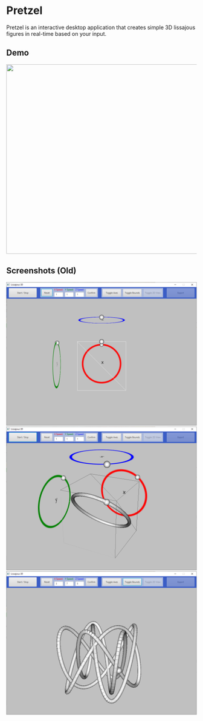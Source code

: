 # Pretzel
Pretzel is an interactive desktop application that creates simple 3D lissajous figures in real-time based on your input.

## Demo
<img src ="https://thumbs.gfycat.com/AngelicSpeedyAustraliancattledog-size_restricted.gif" width="950" height="500" />

## Screenshots (Old)
![](/example/image0.png)
![](/example/image1.png)
![](/example/image2.png)
